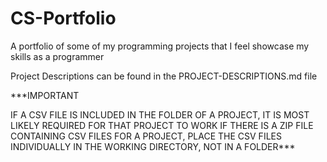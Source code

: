 # CS-Portfolio
A portfolio of some of my programming projects that I feel showcase my skills as a programmer

Project Descriptions can be found in the PROJECT-DESCRIPTIONS.md file

***IMPORTANT

IF A CSV FILE IS INCLUDED IN THE FOLDER OF A PROJECT, IT IS MOST LIKELY REQUIRED FOR THAT PROJECT TO WORK
IF THERE IS A ZIP FILE CONTAINING CSV FILES FOR A PROJECT, PLACE THE CSV FILES INDIVIDUALLY IN THE WORKING DIRECTORY, NOT IN A FOLDER***
